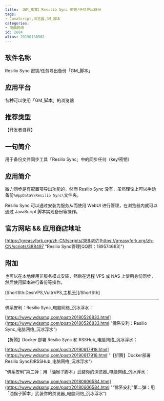 ```yaml
---
title: 【GM_脚本】Resilio Sync 密钥/任务导出备份
tags:
- JavaScript,浏览器,GM_脚本
categories:
- 电脑网络
id: 2884
alias: 20190130502
---
```


## 软件名称

Resilio Sync 密钥/任务导出备份「GM\_脚本」

## 应用平台

各种可以使用「GM\_脚本」的浏览器

<!--more-->

## 推荐类型

【开发者自荐】

## 一句简介

用于备份文件同步工具「Resilio Sync」中的同步任何（key/密钥）

## 应用简介

微力同步是有配置项导出功能的，然而 Resilio Sync 没有，虽然理论上可以手动备份`%AppData%\Resilio Sync\`文件夹。

Resilio Sync 可以通过安装为服务从而使用 WebUI 进行管理，在浏览器内就可以通过 JavaScript 脚本实现备份等操作。

## 官方网站 && 应用商店地址

[https://greasyfork.org/zh-CN/scripts/388497](https://greasyfork.org/zh-CN/scripts/388497 "Resilio Sync管理\[QQ群：189574683\]")

## 附加

也可以在本地使用非服务模式安装，然后在远程 VPS 或 NAS 上使用身份同步，然后使用脚本进行备份等操作。

\[ShortSth:DesiVPS,VultrVPS,主机云\]\[/ShortSth\]

------------------------

佛系安利：Resilio Sync\_电脑网络\_沉冰浮水：

[https://www.wdssmq.com/post/20180526833.html](https://www.wdssmq.com/post/20180526833.html "佛系安利：Resilio Sync\_电脑网络\_沉冰浮水")

【折腾】Docker 部署 Resilio Sync 和 RSSHub\_电脑网络\_沉冰浮水：

[https://www.wdssmq.com/post/20190617918.html](https://www.wdssmq.com/post/20190617918.html "【折腾】Docker部署Resilio Sync和RSSHub\_电脑网络\_沉冰浮水")

“佛系安利”第二弹：用「油猴子脚本」武装你的浏览器\_电脑网络\_沉冰浮水：

[https://www.wdssmq.com/post/20180606584.html](https://www.wdssmq.com/post/20180606584.html "“佛系安利”第二弹：用「油猴子脚本」武装你的浏览器\_电脑网络\_沉冰浮水")
